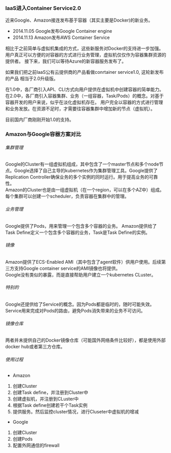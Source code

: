 ### IaaS进入Container Service2.0 
近来Google、Amazon接连发布基于容器（其实主要是Docker)的新业务。
+ 2014.11.05  Google发布Google Container engine  
+ 2014.11.13  Amazon发布AWS Container Service  

相比于之前简单与虚拟机集成的方式，这些新服务对Docker的支持进一步加强。  
用户真正可以方便的对容器的方式进行业务管理，虚拟机仅仅作为容器集群资源的提供者。
接下来，我们可以等待Azure的新容器服务发布了。

如果我们把之前IaaS公有云提供商的产品看做conrtainer service1.0, 这轮新发布的产品
相当于2.0升级版。  

在1.0中，各厂商引入API、CLI方式向用户提供在虚拟机中创建容器的简单能力。  
在2.0中，各厂商引入容器集群、业务（一组容器，Task/Pods）的概念。对基于容器开发的用户来说，似乎在淡化虚拟机存在。
用户完全以容器的方式进行管理和业务发放。在资源不足时，才需要往容器集群中增加新的节点（虚拟机）。  

目前国内厂商刚刚开始1.0的支持。

### Amazon与Google容器方案对比  
###### 集群管理    
Google的Cluster有一组虚拟机组成，其中包含了一个master节点和多个node节点。Google选择了自己主导的kubernetes作为集群管理工具。Google提供了Replication Controller确保业务的多个实例的同时运行。用于提高业务的可靠性。     
Amazon的Cluster也是由一组虚拟机（在一个region，可以在多个AZ中）组成。每个集群可以创建一个scheduler，负责容器在集群中的管理。
###### 业务管理    
Google提供了Pods，用来管理一个包含多个容器的业务。
Amazon提供给了Task Define定义一个包含多个容器的业务，Task是Task Define的实例。  
###### 镜像   
Amazon提供了ECS-Enabled AMI（其中包含了agent软件）供用户使用。后续第三方支持Google container service的AMI镜像也将提供。  
Google没有类似的暴露，而是直接帮助用户建立一个kubernetes CLuster。  
###### 特别的 
Google还提供给了Service的概念。因为Pods都是临时的，随时可能失效。Service用来完成对Pods的路由，避免Pods消失带来的业务不可访问。  
###### 镜像仓库
两者并未提供自己的Docker镜像仓库（可能国外网络条件比较好），都是使用外部docker hub或者第三方仓库。  
###### 使用过程
+ Amazon  
1. 创建Cluster  
2. 创建Task define，并注册到Cluster中  
3. 创建虚拟机，并注册到CLuster中  
4. 根据Task define创建若干个Task实例  
5. 提供服务。然后监控cluster情况，进行Cluseter中虚拟机的增减  
+ Google   
1. 创建Cluster
2. 创建Pods
3. 配置外网通信的firewall

